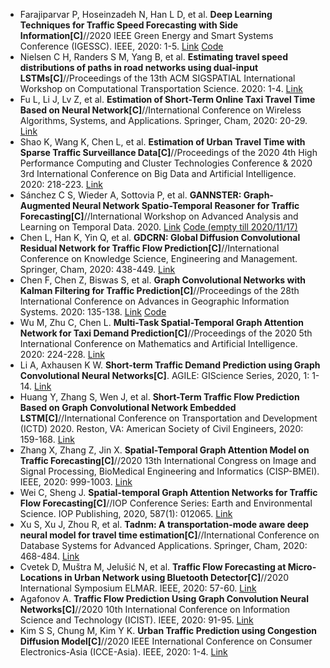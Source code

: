 * Farajiparvar P, Hoseinzadeh N, Han L D, et al. <b>Deep Learning Techniques for Traffic Speed Forecasting with Side Information[C]</b>//2020 IEEE Green Energy and Smart Systems Conference (IGESSC). IEEE, 2020: 1-5. [Link](https://ieeexplore.ieee.org/abstract/document/9285132/) [Code](https://github.com/parinazfa/Traffic-Speed-Prediction-with-WaveNet-Model)
* Nielsen C H, Randers S M, Yang B, et al. <b>Estimating travel speed distributions of paths in road networks using dual-input LSTMs[C]</b>//Proceedings of the 13th ACM SIGSPATIAL International Workshop on Computational Transportation Science. 2020: 1-4. [Link](https://dl.acm.org/doi/abs/10.1145/3423457.3429364)
* Fu L, Li J, Lv Z, et al. <b>Estimation of Short-Term Online Taxi Travel Time Based on Neural Network[C]</b>//International Conference on Wireless Algorithms, Systems, and Applications. Springer, Cham, 2020: 20-29. [Link](https://link.springer.com/chapter/10.1007/978-3-030-59019-2_3)
* Shao K, Wang K, Chen L, et al. <b>Estimation of Urban Travel Time with Sparse Traffic Surveillance Data[C]</b>//Proceedings of the 2020 4th High Performance Computing and Cluster Technologies Conference & 2020 3rd International Conference on Big Data and Artificial Intelligence. 2020: 218-223. [Link](https://dl.acm.org/doi/abs/10.1145/3409501.3409539)
* Sánchez C S, Wieder A, Sottovia P, et al. <b>GANNSTER: Graph-Augmented Neural Network Spatio-Temporal Reasoner for Traffic Forecasting[C]</b>//International Workshop on Advanced Analysis and Learning on Temporal Data. 2020. [Link](https://project.inria.fr/aaltd20/files/2020/08/AALTD_20_paper_Sanchez.pdf) [Code (empty till 2020/11/17)](https://github.com/csalort/GANNSTER)
* Chen L, Han K, Yin Q, et al. <b>GDCRN: Global Diffusion Convolutional Residual Network for Traffic Flow Prediction[C]</b>//International Conference on Knowledge Science, Engineering and Management. Springer, Cham, 2020: 438-449. [Link](https://link.springer.com/chapter/10.1007/978-3-030-55393-7_39)
* Chen F, Chen Z, Biswas S, et al. <b>Graph Convolutional Networks with Kalman Filtering for Traffic Prediction[C]</b>//Proceedings of the 28th International Conference on Advances in Geographic Information Systems. 2020: 135-138. [Link](https://dl.acm.org/doi/abs/10.1145/3397536.3422257) [Code](https://github.com/Fanglanc/DKFN)
* Wu M, Zhu C, Chen L. <b>Multi-Task Spatial-Temporal Graph Attention Network for Taxi Demand Prediction[C]</b>//Proceedings of the 2020 5th International Conference on Mathematics and Artificial Intelligence. 2020: 224-228. [Link](https://dl.acm.org/doi/abs/10.1145/3395260.3395266)
* Li A, Axhausen K W. <b>Short-term Traffic Demand Prediction using Graph Convolutional Neural Networks[C]</b>. AGILE: GIScience Series, 2020, 1: 1-14. [Link](https://agile-giss.copernicus.org/articles/1/12/2020/agile-giss-1-12-2020.html)
* Huang Y, Zhang S, Wen J, et al. <b>Short-Term Traffic Flow Prediction Based on Graph Convolutional Network Embedded LSTM[C]</b>//International Conference on Transportation and Development (ICTD) 2020. Reston, VA: American Society of Civil Engineers, 2020: 159-168. [Link](https://ascelibrary.org/doi/abs/10.1061/9780784483152.014)
* Zhang X, Zhang Z, Jin X. <b>Spatial-Temporal Graph Attention Model on Traffic Forecasting[C]</b>//2020 13th International Congress on Image and Signal Processing, BioMedical Engineering and Informatics (CISP-BMEI). IEEE, 2020: 999-1003. [Link](https://ieeexplore.ieee.org/abstract/document/9263680)
* Wei C, Sheng J. <b>Spatial-temporal Graph Attention Networks for Traffic Flow Forecasting[C]</b>//IOP Conference Series: Earth and Environmental Science. IOP Publishing, 2020, 587(1): 012065. [Link](https://iopscience.iop.org/article/10.1088/1755-1315/587/1/012065/meta)
* Xu S, Xu J, Zhou R, et al. <b>Tadnm: A transportation-mode aware deep neural model for travel time estimation[C]</b>//International Conference on Database Systems for Advanced Applications. Springer, Cham, 2020: 468-484. [Link](https://link.springer.com/chapter/10.1007/978-3-030-59410-7_32)
* Cvetek D, Muštra M, Jelušić N, et al. <b>Traffic Flow Forecasting at Micro-Locations in Urban Network using Bluetooth Detector[C]</b>//2020 International Symposium ELMAR. IEEE, 2020: 57-60. [Link](https://ieeexplore.ieee.org/abstract/document/9219023/)
* Agafonov A. <b>Traffic Flow Prediction Using Graph Convolution Neural Networks[C]</b>//2020 10th International Conference on Information Science and Technology (ICIST). IEEE, 2020: 91-95. [Link](https://ieeexplore.ieee.org/abstract/document/9201971)
* Kim S S, Chung M, Kim Y K. <b>Urban Traffic Prediction using Congestion Diffusion Model[C]</b>//2020 IEEE International Conference on Consumer Electronics-Asia (ICCE-Asia). IEEE, 2020: 1-4. [Link](https://ieeexplore.ieee.org/abstract/document/9276823/)

